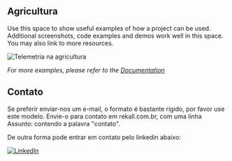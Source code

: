 ## Agricultura

Use this space to show useful examples of how a project can be used. Additional screenshots, code examples and demos work well in this space. You may also link to more resources.

![Telemetria na agricultura](/site/assets/images/hero/agro.jpg)

_For more examples, please refer to the [Documentation](https://example.com)_

<!-- CONTATO -->
## Contato

Se preferir enviar-nos um e-mail, o formato &eacute; bastante r&iacute;gido, por favor use este modelo. Envie-o para contato em rekall.com.br, com uma linha Assunto: contendo a palavra "contato".

De outra forma pode entrar em contato pelo linkedin abaixo:

[![LinkedIn][linkedin-shield]][linkedin-url]

<!-- MARKDOWN LINKS & IMAGES -->
[Bootstrap.com]: https://img.shields.io/badge/Bootstrap-563D7C?style=for-the-badge&logo=bootstrap&logoColor=white
[Bootstrap-url]: https://getbootstrap.com
[JQuery.com]: https://img.shields.io/badge/jQuery-0769AD?style=for-the-badge&logo=jquery&logoColor=white
[JQuery-url]: https://jquery.com
[linkedin-shield]: https://img.shields.io/badge/-LinkedIn-black.svg?style=for-the-badge&logo=linkedin&colorB=555
[linkedin-url]: https://www.linkedin.com/in/d-a-oliveira-filho/
<!-- https://www.markdownguide.org/basic-syntax/#reference-style-links -->
